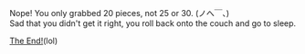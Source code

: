 Nope! You only grabbed 20 pieces, not 25 or 30. (ノへ￣、)                                          
Sad that you didn't get it right, you roll back onto the couch and go to sleep.

[The End!](./the-end.md)(lol)
